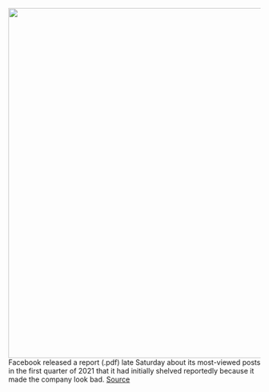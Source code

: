 <img src='https://cdn.vox-cdn.com/thumbor/hhTKM5IJuxSGv2RHk59hexyUcNM=/0x0:3000x2000/1200x800/filters:focal(1260x760:1740x1240)/cdn.vox-cdn.com/uploads/chorus_image/image/69759943/acastro_180928_1777_facebook_hack_0001.0.jpg' width='700px' /><br/>
Facebook released a report (.pdf) late Saturday about its most-viewed posts in the first quarter of 2021 that it had initially shelved reportedly because it made the company look bad.
<a href='https://www.theverge.com/2021/8/22/22636508/facebook-releases-shelved-content-transparency-report-content-coronavirus'> Source <a/>